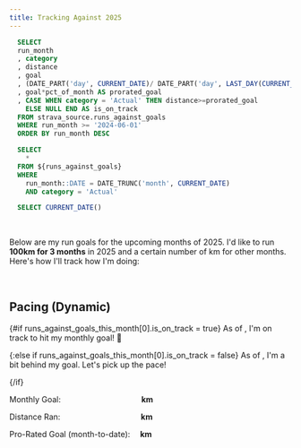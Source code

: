 ```yaml
---
title: Tracking Against 2025
---
```


```sql runs_against_goals
  SELECT
  run_month
  , category
  , distance
  , goal
  , (DATE_PART('day', CURRENT_DATE)/ DATE_PART('day', LAST_DAY(CURRENT_DATE)))::FLOAT AS pct_of_month
  , goal*pct_of_month AS prorated_goal
  , CASE WHEN category = 'Actual' THEN distance>=prorated_goal 
    ELSE NULL END AS is_on_track
  FROM strava_source.runs_against_goals
  WHERE run_month >= '2024-06-01'
  ORDER BY run_month DESC
```
```sql runs_against_goals_this_month
  SELECT
    *
  FROM ${runs_against_goals}
  WHERE 
    run_month::DATE = DATE_TRUNC('month', CURRENT_DATE)
    AND category = 'Actual'
```
```sql today
  SELECT CURRENT_DATE()
```

<LastRefreshed/>
<br>

Below are my run goals for the upcoming months of 2025. I'd like to run <b>100km for 3 months</b> in 2025 and a certain number of km for other months.
Here's how I'll track how I'm doing:

<BarChart
  data={runs_against_goals}
  title="Run vs. Goal"
  x=run_month
  y=distance
  series=category
  yMin=0
/>

<br>

## Pacing (Dynamic)

[//]: # (<BigValue)

[//]: # (  data={runs})

[//]: # (  value=total_distance_month)

[//]: # (  sparkline=activity_month)

[//]: # (  comparison=total_distance_month_growth)

[//]: # (  comparisonFmt=pct1)

[//]: # (  comparisonTitle="vs. Last Month")

[//]: # (/>)

{#if runs_against_goals_this_month[0].is_on_track = true}
  <Alert status="positive">
  As of <b><Value data={today} fmt='longdate'/></b>, I'm on track to hit my monthly goal! 🚀
  </Alert> 

{:else if runs_against_goals_this_month[0].is_on_track = false}
  <Alert status="danger">
  As of <b><Value data={today} fmt='longdate'/></b>, I'm a bit behind my goal. Let's pick up the pace!
  </Alert> 

{/if}

Monthly Goal: &emsp;&emsp;&emsp;&emsp;&emsp;&emsp;&emsp;&emsp;&emsp;&emsp;<b><Value 
  data={runs_against_goals_this_month}
  column=goal
  />km</b>

Distance Ran: &emsp;&emsp;&emsp;&emsp;&emsp;&emsp;&emsp;&emsp;&emsp;&emsp;<b><Value 
  data={runs_against_goals_this_month}
  column=distance
  fmt='#.#1'
  />km</b>

Pro-Rated Goal (month-to-date): &emsp;<b><Value 
  data={runs_against_goals_this_month}
  column=prorated_goal
  fmt='#.#1'
  />km</b>